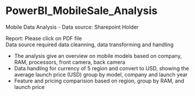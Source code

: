 # PowerBI_MobileSale_Analysis

Mobile Data Analysis - Data source: Sharepoint Holder <br>

Report: Please click on PDF file <br>
Data source required data cleanning, data transforming and handling <br>

- The analysis give an overview on mobile models based on company, RAM, processors, front camera, back camera <br>
- Data handling for currency of 5 region and convert to USD, showing the average launch price (USD) group by model, company and launch year <br>
- Feature and pricing comparision based on region, group by RAM, and launch price <br>
